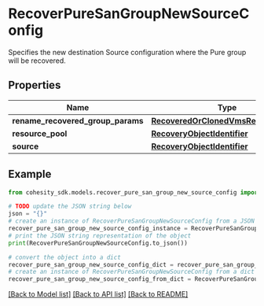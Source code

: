# RecoverPureSanGroupNewSourceConfig

Specifies the new destination Source configuration where the Pure group will be recovered.

## Properties

Name | Type | Description | Notes
------------ | ------------- | ------------- | -------------
**rename_recovered_group_params** | [**RecoveredOrClonedVmsRenameConfig**](RecoveredOrClonedVmsRenameConfig.md) |  | [optional] 
**resource_pool** | [**RecoveryObjectIdentifier**](RecoveryObjectIdentifier.md) |  | [optional] 
**source** | [**RecoveryObjectIdentifier**](RecoveryObjectIdentifier.md) |  | 

## Example

```python
from cohesity_sdk.models.recover_pure_san_group_new_source_config import RecoverPureSanGroupNewSourceConfig

# TODO update the JSON string below
json = "{}"
# create an instance of RecoverPureSanGroupNewSourceConfig from a JSON string
recover_pure_san_group_new_source_config_instance = RecoverPureSanGroupNewSourceConfig.from_json(json)
# print the JSON string representation of the object
print(RecoverPureSanGroupNewSourceConfig.to_json())

# convert the object into a dict
recover_pure_san_group_new_source_config_dict = recover_pure_san_group_new_source_config_instance.to_dict()
# create an instance of RecoverPureSanGroupNewSourceConfig from a dict
recover_pure_san_group_new_source_config_from_dict = RecoverPureSanGroupNewSourceConfig.from_dict(recover_pure_san_group_new_source_config_dict)
```
[[Back to Model list]](../README.md#documentation-for-models) [[Back to API list]](../README.md#documentation-for-api-endpoints) [[Back to README]](../README.md)


